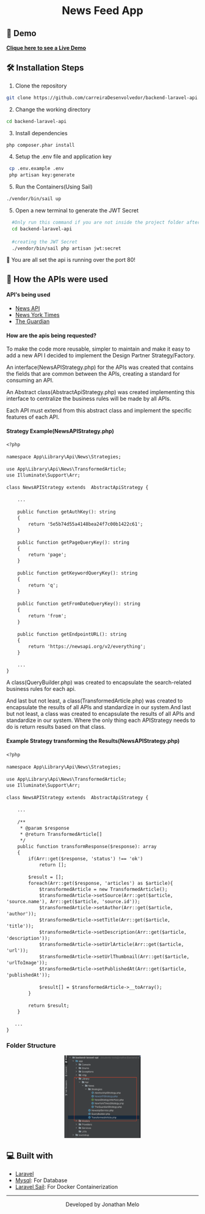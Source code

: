 <h1 align="center">
  News Feed App
</h1>

## 🚀 Demo

<p align="left">
    <a href="https://carreiradesenvolvedor.github.io/react-news-app/" target="_blank"><b>Clique here to see a Live Demo</b></a>
</p>

## 🛠️ Installation Steps

1. Clone the repository

```bash
git clone https://github.com/carreiraDesenvolvedor/backend-laravel-api.git
```

2. Change the working directory

```bash
cd backend-laravel-api
```

3. Install dependencies

```bash
php composer.phar install
```

4. Setup the .env file and application key

```bash
 cp .env.example .env
 php artisan key:generate
```

5. Run the Containers(Using Sail)

```bash
./vendor/bin/sail up
```

5. Open a new terminal to generate the JWT Secret

```bash
  #Only run this command if you are not inside the project folder after opened a new terminal
  cd backend-laravel-api

  #creating the JWT Secret
  ./vendor/bin/sail php artisan jwt:secret
```

🌟 You are all set the api is running over the port 80!

## 💬️ How the APIs were used

<h4>API's being used</h4>
<ul>
    <li>
        <a target="_blank" href="https://newsapi.org/">News API</a>
    </li>
    <li>
        <a target="_blank" href="https://developer.nytimes.com/apis">News York Times</a>
    </li>
    <li>
        <a target="_blank" href="https://open-platform.theguardian.com/documentation/">The Guardian</a>
    </li>
</ul>

<h4>How are the apis being requested?</h4>
<p>
    To make the code more reusable, simpler to maintain and make it easy to add a new API I decided to implement the Design Partner Strategy/Factory.
</p>
<p>
    An interface(NewsAPIStrategy.php) for the APIs was created that contains the fields that are common between the APIs, creating a standard for consuming an API.
</p>
<p>
    An Abstract class(AbstractApiStrategy.php) was created implementing this interface to centralize the business rules will be made by all APIs.
</p>
<p>
    Each API must extend from this abstract class and implement the specific features of each API.
</p>

<h4>Strategy Example(NewsAPIStrategy.php)</h4>

```
<?php

namespace App\Library\Api\News\Strategies;

use App\Library\Api\News\TransformedArticle;
use Illuminate\Support\Arr;

class NewsAPIStrategy extends  AbstractApiStrategy {

    ...

    public function getAuthKey(): string
    {
        return '5e5b74d55a4148bea24f7c00b1422c61';
    }

    public function getPageQueryKey(): string
    {
        return 'page';
    }

    public function getKeywordQueryKey(): string
    {
        return 'q';
    }

    public function getFromDateQueryKey(): string
    {
        return 'from';
    }

    public function getEndpointURL(): string
    {
        return 'https://newsapi.org/v2/everything';
    }

    ...
}

```

<p>
    A class(QueryBuilder.php) was created to encapsulate the search-related business rules for each api.
</p>

<p>
    And last but not least, a class(TransformedArticle.php) was created to encapsulate the results of all APIs and standardize in our system.And last but not least, a class was created to encapsulate the results of all APIs and standardize in our system.
Where the only thing each APIStrategy needs to do is return results based on that class.
</p>

<h4>Example Strategy transforming the Results(NewsAPIStrategy.php)</h4>

```
<?php

namespace App\Library\Api\News\Strategies;

use App\Library\Api\News\TransformedArticle;
use Illuminate\Support\Arr;

class NewsAPIStrategy extends  AbstractApiStrategy {

    ...

    /**
     * @param $response
     * @return TransformedArticle[]
     */
    public function transformResponse($response): array
    {
        if(Arr::get($response, 'status') !== 'ok')
            return [];

        $result = [];
        foreach(Arr::get($response, 'articles') as $article){
            $transformedArticle = new TransformedArticle();
            $transformedArticle->setSource(Arr::get($article, 'source.name'), Arr::get($article, 'source.id'));
            $transformedArticle->setAuthor(Arr::get($article, 'author'));
            $transformedArticle->setTitle(Arr::get($article, 'title'));
            $transformedArticle->setDescription(Arr::get($article, 'description'));
            $transformedArticle->setUrlArticle(Arr::get($article, 'url'));
            $transformedArticle->setUrlThumbnail(Arr::get($article, 'urlToImage'));
            $transformedArticle->setPublishedAt(Arr::get($article, 'publishedAt'));

            $result[] = $transformedArticle->__toArray();
        }

        return $result;
    }

   ...
}

```

### Folder Structure

<p align="center"><img src="./public/images/readme/folders.png" width="200" alt="Iphone Device" /></p>

## 💻 Built with

-   [Laravel](https://laravel.com/docs/10.x)
-   [Mysql](https://www.mysql.com/): For Database
-   [Laravel Sail](https://laravel.com/docs/10.x/sail): For Docker Containerization

<hr>
<p align="center">
Developed by Jonathan Melo
</p>
